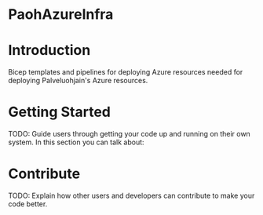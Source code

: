 # PaohAzureInfra

# Introduction 
Bicep templates and pipelines for deploying Azure resources needed for deploying Palveluohjain's Azure resources.

# Getting Started
TODO: Guide users through getting your code up and running on their own system. In this section you can talk about:

# Contribute
TODO: Explain how other users and developers can contribute to make your code better. 

